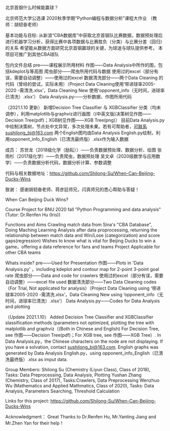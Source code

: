 北京首钢什么时候能赢球？

北京师范大学公选课 2020秋季学期“Python编程与数据分析”课程大作业 （教师：胡韧奋老师）

基本功能与目标:
从新浪“CBA数据库”中获取北京首钢队比赛数据，数据预处理后进行机器学习分析，获得比赛中各项数据与比赛胜负（分类）与比赛分差（回归）的关系
希望能从数据方面研究北京首钢赢球的关键，为球迷与球队提供参考。
本项目可推广到其他CBA球队

包内文件总结
pre——课程展示所用材料
作图——Data Analysis中所作的图，包括kdeplot与等高图
爬虫部分——爬虫所用代码与数据
使用过的excel（部分有误，需要自动调整）——使用过的excel
数据清洗部分——两个Data Cleaning 的代码（曾经的尝试，实际未用）（Project Data Cleaning使用‘带进球率2005-2020 -需清洗.xlsx’，Data Cleaning New 使用‘opponent_info（无时间，进球率已清洗）.xlsx’）
Data Analysis.py——分析数据、作图所用代码

（2021.1.10 更新） 新增Decision Tree Classifier 与 XGBClassifier 分类（均未调参），利用matplotlib与graphviz进行画图（(中英文版)决策树见作图——Decision Tree(pdf)；XGB树见作图——XGB Tree(png)）
目前Data Analysis.py中绘制决策树，节点处中文异常，多次处理未果。若有可帮助者，可联系sushilong_bj@163.com
两个English图均由Data Analysis English.py绘制，利用opponent_info_English（已清洗最终版）.xlsx作为输入数据

成员：
苏世龙（2018级化学（励耘））——负责数据预处理、数据分析、绘图
张雨杉（2017级化学）——负责爬虫，数据预处理
吴文卓（2020级数学与应用数学）——负责数据分析代码，数据分析计算、参数调整

代码与相关数据地址：https://github.com/Shilong-Su/When-Can-Beijing-Ducks-Wins

致谢：
感谢胡韧奋老师、蒋彦廷师兄，闫真师兄的悉心帮助与答疑！

When Can Beijing Duck Wins?

Course Project for BNU 2020 fall "Python Programming and data analysis" (Tutor: Dr.Renfen Hu (Iris))

Functions and Aims
Crawling match data from Sina's "CBA Database", Doing Maching Learning Analysis after data proprocessing, returning the relationship between match data and Win/Lose (categorization) and score gaps(regression)
Wishes to know what is vital for Beijing Ducks to win a game，offering a data reference for fans and teams
Project Applicable for other CBA teams

Whats inside?
pre——Used for Presentation
作图——Plots in 'Data Analysis.py' ，including kdeplot and contour map for 2-point 3-point goal rate
爬虫部分——Data and code for crawlers
使用过的excel（部分有误，需要自动调整）——excel file used
数据清洗部分——Two Data Cleaning codes（For Trial, Not applicated for analysis）（Project Data Cleaning using ‘带进球率2005-2020 -需清洗.xlsx’，Data Cleaning New using ‘opponent_info（无时间，进球率已清洗）.xlsx’）
Data Analysis.py——Codes for Data Analysis and plotting

（Update 2021.1.10） Added Decision Tree Classifier and XGBClassifier slassification methods (parameters not optimized, plotting the tree with matplotlib and graphviz（(Both in Chinese and English) For Decision Tree, see 作图——Decision Tree(pdf)；For XGB tree, see 作图——XGB Tree）.
In Data Analysis.py，the Chinese characters on the node are not displaying. If you have a solvation, contact sushilong_bj@163.com.
English graphs was generated by Data Analysis English.py，using opponent_info_English（已清洗最终版）.xlsx as imput data.

Group Members:
Shilong Su (Chemistry (Liyun Class), Class of 2018), Tasks: Data Preprocessing, Data Analysis, Plotting
Yushan Zhang (Chemistry, Class of 2017), Tasks:Crawlers, Data Preprocessing
Wenzhuo Wu (Mathematics and Applied Mathmatics, Class of 2020), Tasks: Data Analysis, Parameters Searching, Threshold Calculation

Links for this project: https://github.com/Shilong-Su/When-Can-Beijing-Ducks-Wins

Acknowledgment：
Great Thanks to Dr.Renfen Hu, Mr.Yanting Jiang and Mr.Zhen Yan for their help！
